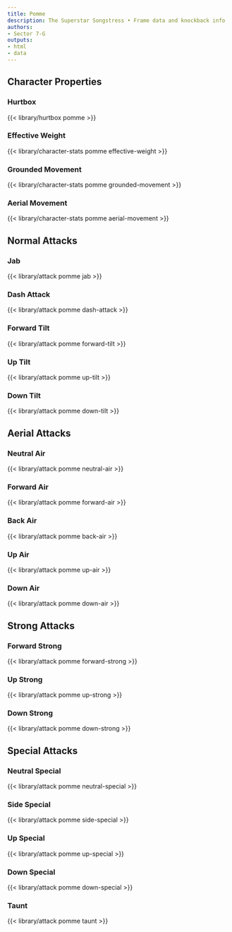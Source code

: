 ```yaml
---
title: Pomme
description: The Superstar Songstress • Frame data and knockback info
authors:
- Sector 7-G
outputs:
- html
- data
---
```


## Character Properties
### Hurtbox
{{< library/hurtbox pomme >}}
### Effective Weight
{{< library/character-stats pomme effective-weight >}}
### Grounded Movement
{{< library/character-stats pomme grounded-movement >}}
### Aerial Movement
{{< library/character-stats pomme aerial-movement >}}

## Normal Attacks
### Jab
{{< library/attack pomme jab >}}
### Dash Attack
{{< library/attack pomme dash-attack >}}
### Forward Tilt
{{< library/attack pomme forward-tilt >}}
### Up Tilt
{{< library/attack pomme up-tilt >}}
### Down Tilt
{{< library/attack pomme down-tilt >}}

## Aerial Attacks
### Neutral Air
{{< library/attack pomme neutral-air >}}
### Forward Air
{{< library/attack pomme forward-air >}}
### Back Air
{{< library/attack pomme back-air >}}
### Up Air
{{< library/attack pomme up-air >}}
### Down Air
{{< library/attack pomme down-air >}}

## Strong Attacks
### Forward Strong
{{< library/attack pomme forward-strong >}}
### Up Strong
{{< library/attack pomme up-strong >}}
### Down Strong
{{< library/attack pomme down-strong >}}

## Special Attacks
### Neutral Special
{{< library/attack pomme neutral-special >}}
### Side Special
{{< library/attack pomme side-special >}}
### Up Special
{{< library/attack pomme up-special >}}
### Down Special
{{< library/attack pomme down-special >}}

### Taunt
{{< library/attack pomme taunt >}}
